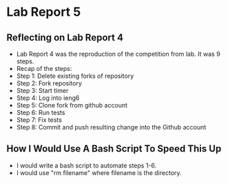 # Lab Report  5

Reflecting on Lab Report 4
---
* Lab Report 4 was the reproduction of the competition from lab. It was 9 steps.
* Recap of the steps:
* Step 1: Delete existing forks of repository
* Step 2: Fork repository
* Step 3: Start timer
* Step 4: Log into ieng6
* Step 5: Clone fork from github account
* Step 6: Run tests
* Step 7: Fix tests
* Step 8: Commit and push resulting change into the Github account

How I Would Use A Bash Script To Speed This Up
---
* I would write a bash script to automate steps 1-6.
* I would use "rm filename" where filename is the directory.
